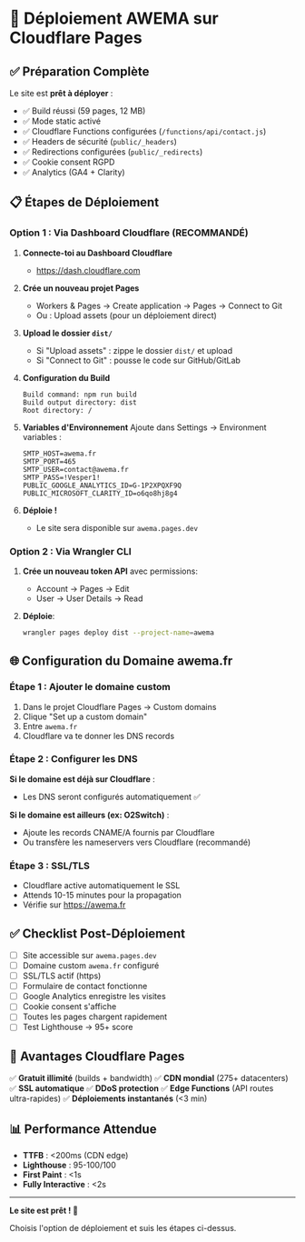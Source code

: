 # 🚀 Déploiement AWEMA sur Cloudflare Pages

## ✅ Préparation Complète

Le site est **prêt à déployer** :
- ✅ Build réussi (59 pages, 12 MB)
- ✅ Mode static activé
- ✅ Cloudflare Functions configurées (`/functions/api/contact.js`)
- ✅ Headers de sécurité (`public/_headers`)
- ✅ Redirections configurées (`public/_redirects`)
- ✅ Cookie consent RGPD
- ✅ Analytics (GA4 + Clarity)

## 📋 Étapes de Déploiement

### Option 1 : Via Dashboard Cloudflare (RECOMMANDÉ)

1. **Connecte-toi au Dashboard Cloudflare**
   - https://dash.cloudflare.com

2. **Crée un nouveau projet Pages**
   - Workers & Pages → Create application → Pages → Connect to Git
   - Ou : Upload assets (pour un déploiement direct)

3. **Upload le dossier `dist/`**
   - Si "Upload assets" : zippe le dossier `dist/` et upload
   - Si "Connect to Git" : pousse le code sur GitHub/GitLab

4. **Configuration du Build**
   ```
   Build command: npm run build
   Build output directory: dist
   Root directory: /
   ```

5. **Variables d'Environnement**
   Ajoute dans Settings → Environment variables :
   ```
   SMTP_HOST=awema.fr
   SMTP_PORT=465
   SMTP_USER=contact@awema.fr
   SMTP_PASS=!Vesper1!
   PUBLIC_GOOGLE_ANALYTICS_ID=G-1P2XPQXF9Q
   PUBLIC_MICROSOFT_CLARITY_ID=o6qo8hj8g4
   ```

6. **Déploie !**
   - Le site sera disponible sur `awema.pages.dev`

### Option 2 : Via Wrangler CLI

1. **Crée un nouveau token API** avec permissions:
   - Account → Pages → Edit
   - User → User Details → Read

2. **Déploie**:
   ```bash
   wrangler pages deploy dist --project-name=awema
   ```

## 🌐 Configuration du Domaine awema.fr

### Étape 1 : Ajouter le domaine custom

1. Dans le projet Cloudflare Pages → Custom domains
2. Clique "Set up a custom domain"
3. Entre `awema.fr`
4. Cloudflare va te donner les DNS records

### Étape 2 : Configurer les DNS

**Si le domaine est déjà sur Cloudflare** :
- Les DNS seront configurés automatiquement ✅

**Si le domaine est ailleurs (ex: O2Switch)** :
- Ajoute les records CNAME/A fournis par Cloudflare
- Ou transfère les nameservers vers Cloudflare (recommandé)

### Étape 3 : SSL/TLS

- Cloudflare active automatiquement le SSL
- Attends 10-15 minutes pour la propagation
- Vérifie sur https://awema.fr

## ✅ Checklist Post-Déploiement

- [ ] Site accessible sur `awema.pages.dev`
- [ ] Domaine custom `awema.fr` configuré
- [ ] SSL/TLS actif (https)
- [ ] Formulaire de contact fonctionne
- [ ] Google Analytics enregistre les visites
- [ ] Cookie consent s'affiche
- [ ] Toutes les pages chargent rapidement
- [ ] Test Lighthouse → 95+ score

## 🎯 Avantages Cloudflare Pages

✅ **Gratuit illimité** (builds + bandwidth)
✅ **CDN mondial** (275+ datacenters)
✅ **SSL automatique**
✅ **DDoS protection**
✅ **Edge Functions** (API routes ultra-rapides)
✅ **Déploiements instantanés** (<3 min)

## 📊 Performance Attendue

- **TTFB** : <200ms (CDN edge)
- **Lighthouse** : 95-100/100
- **First Paint** : <1s
- **Fully Interactive** : <2s

---

**Le site est prêt ! 🚀**

Choisis l'option de déploiement et suis les étapes ci-dessus.
